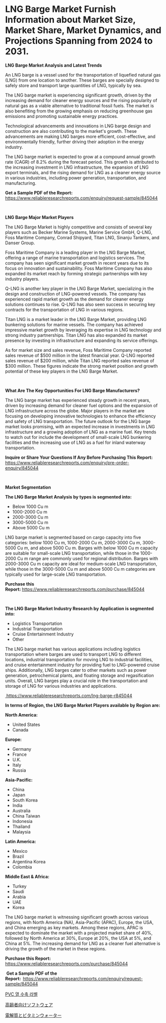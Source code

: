 <p><h1>LNG Barge Market Furnish Information about Market Size, Market Share, Market Dynamics, and Projections Spanning from 2024 to 2031.</h1></p><p><strong>LNG Barge Market Analysis and Latest Trends</strong></p>
<p><p>An LNG barge is a vessel used for the transportation of liquefied natural gas (LNG) from one location to another. These barges are specially designed to safely store and transport large quantities of LNG, typically by sea.</p><p>The LNG barge market is experiencing significant growth, driven by the increasing demand for cleaner energy sources and the rising popularity of natural gas as a viable alternative to traditional fossil fuels. The market is also benefiting from the growing emphasis on reducing greenhouse gas emissions and promoting sustainable energy practices. </p><p>Technological advancements and innovations in LNG barge design and construction are also contributing to the market's growth. These advancements are making LNG barges more efficient, cost-effective, and environmentally friendly, further driving their adoption in the energy industry. </p><p>The LNG barge market is expected to grow at a compound annual growth rate (CAGR) of 8.2% during the forecast period. This growth is attributed to the increasing investment in LNG infrastructure, the expansion of LNG export terminals, and the rising demand for LNG as a cleaner energy source in various industries, including power generation, transportation, and manufacturing.</p></p>
<p><strong>Get a Sample PDF of the Report:&nbsp;</strong> <a href="https://www.reliableresearchreports.com/enquiry/request-sample/845044">https://www.reliableresearchreports.com/enquiry/request-sample/845044</a></p>
<p>&nbsp;</p>
<p><strong>LNG Barge Major Market Players</strong></p>
<p><p>The LNG Barge Market is highly competitive and consists of several key players such as Becker Marine Systems, Marine Service GmbH, Q-LNG, Foss Maritime Company, Conrad Shipyard, Titan LNG, Sinanju Tankers, and Danser Group.</p><p>Foss Maritime Company is a leading player in the LNG Barge Market, offering a range of marine transportation and logistics services. The company has seen significant market growth in recent years due to its focus on innovation and sustainability. Foss Maritime Company has also expanded its market reach by forming strategic partnerships with key industry players.</p><p>Q-LNG is another key player in the LNG Barge Market, specializing in the design and construction of LNG-powered vessels. The company has experienced rapid market growth as the demand for cleaner energy solutions continues to rise. Q-LNG has also seen success in securing key contracts for the transportation of LNG in various regions.</p><p>Titan LNG is a market leader in the LNG Barge Market, providing LNG bunkering solutions for marine vessels. The company has achieved impressive market growth by leveraging its expertise in LNG technology and strong industry partnerships. Titan LNG has also expanded its market presence by investing in infrastructure and expanding its service offerings.</p><p>As for market size and sales revenue, Foss Maritime Company reported sales revenue of $500 million in the latest financial year. Q-LNG reported sales revenue of $200 million, while Titan LNG reported sales revenue of $300 million. These figures indicate the strong market position and growth potential of these key players in the LNG Barge Market.</p></p>
<p>&nbsp;</p>
<p><strong>What Are The Key Opportunities For LNG Barge Manufacturers?</strong></p>
<p><p>The LNG barge market has experienced steady growth in recent years, driven by increasing demand for cleaner fuel options and the expansion of LNG infrastructure across the globe. Major players in the market are focusing on developing innovative technologies to enhance the efficiency and safety of LNG transportation. The future outlook for the LNG barge market looks promising, with an expected increase in investments in LNG infrastructure and a growing adoption of LNG as a marine fuel. Key trends to watch out for include the development of small-scale LNG bunkering facilities and the increasing use of LNG as a fuel for inland waterway transportation.</p></p>
<p><strong>Inquire or Share Your Questions If Any Before Purchasing This Report:</strong> <a href="https://www.reliableresearchreports.com/enquiry/pre-order-enquiry/845044">https://www.reliableresearchreports.com/enquiry/pre-order-enquiry/845044</a></p>
<p>&nbsp;</p>
<p><strong>Market Segmentation</strong></p>
<p><strong>The LNG Barge Market Analysis by types is segmented into:</strong></p>
<p><ul><li>Below 1000 Cu m</li><li>1000-2000 Cu m</li><li>2000-3000 Cu m</li><li>3000-5000 Cu m</li><li>Above 5000 Cu m</li></ul></p>
<p><p>LNG barge market is segmented based on cargo capacity into five categories: below 1000 Cu m, 1000-2000 Cu m, 2000-3000 Cu m, 3000-5000 Cu m, and above 5000 Cu m. Barges with below 1000 Cu m capacity are suitable for small-scale LNG transportation, while those in the 1000-2000 Cu m range are commonly used for regional distribution. Barges with 2000-3000 Cu m capacity are ideal for medium-scale LNG transportation, while those in the 3000-5000 Cu m and above 5000 Cu m categories are typically used for large-scale LNG transportation.</p></p>
<p><strong>Purchase this Report:&nbsp;</strong><a href="https://www.reliableresearchreports.com/purchase/845044">https://www.reliableresearchreports.com/purchase/845044</a></p>
<p>&nbsp;</p>
<p><strong>The LNG Barge Market Industry Research by Application is segmented into:</strong></p>
<p><ul><li>Logistics Transportation</li><li>Industrial Transportation</li><li>Cruise Entertainment Industry</li><li>Other</li></ul></p>
<p><p>The LNG barge market has various applications including logistics transportation where barges are used to transport LNG to different locations, industrial transportation for moving LNG to industrial facilities, and cruise entertainment industry for providing fuel to LNG-powered cruise ships. Additionally, LNG barges cater to other markets such as power generation, petrochemical plants, and floating storage and regasification units. Overall, LNG barges play a crucial role in the transportation and storage of LNG for various industries and applications.</p></p>
<p><a href="https://www.reliableresearchreports.com/lng-barge-r845044">&nbsp;https://www.reliableresearchreports.com/lng-barge-r845044</a></p>
<p><strong>In terms of Region, the LNG Barge Market Players available by Region are:</strong></p>
<p>
    <p> <strong> North America: </strong>
        <ul>
            <li>United States</li>
            <li>Canada</li>
        </ul>
        </p> 
    <p> <strong> Europe: </strong>
        <ul>
            <li>Germany</li>
            <li>France</li>
            <li>U.K.</li>
            <li>Italy</li>
            <li>Russia</li>
        </ul>
        </p> 
    <p> <strong> Asia-Pacific: </strong>
        <ul>
            <li>China</li>
            <li>Japan</li>
            <li>South Korea</li>
            <li>India</li>
            <li>Australia</li>
            <li>China Taiwan</li>
            <li>Indonesia</li>
            <li>Thailand</li>
            <li>Malaysia</li>
        </ul>
        </p> 
    <p> <strong> Latin America: </strong>
        <ul>
            <li>Mexico</li>
            <li>Brazil</li>
            <li>Argentina Korea</li>
            <li>Colombia</li>
        </ul>
        </p> 
    <p> <strong> Middle East & Africa: </strong>
        <ul>
            <li>Turkey</li>
            <li>Saudi</li>
            <li>Arabia</li>
            <li>UAE</li>
            <li>Korea</li>
        </ul>
    </p>
    </p>
<p><p>The LNG barge market is witnessing significant growth across various regions, with North America (NA), Asia-Pacific (APAC), Europe, the USA, and China emerging as key markets. Among these regions, APAC is expected to dominate the market with a projected market share of 40%, followed by North America at 30%, Europe at 20%, the USA at 5%, and China at 5%. The increasing demand for LNG as a cleaner fuel alternative is driving the growth of the market in these regions.</p></p>
<p><strong>Purchase this Report: </strong><a href="https://www.reliableresearchreports.com/purchase/845044">https://www.reliableresearchreports.com/purchase/845044</a></p>
<p>&nbsp;<strong>Get a Sample PDF of the Report:&nbsp;&nbsp;</strong><a href="https://www.reliableresearchreports.com/enquiry/request-sample/845044">https://www.reliableresearchreports.com/enquiry/request-sample/845044</a></p>
<p><strong></strong></p>
<p><p><a href="https://medium.com/@alanperkins1921/pvc-%ED%9E%88%ED%8A%B8-%EC%88%98%EC%B6%95-%EB%9D%BC%EB%B2%A8-%EC%8B%9C%EC%9E%A5%EC%9D%80-%EC%8B%9C%EC%9E%A5-%EC%A0%90%EC%9C%A0%EC%9C%A8-%ED%81%AC%EA%B8%B0-%EB%B0%8F-2031%EB%85%84%EA%B9%8C%EC%A7%80-%EC%98%88%EC%83%81%EB%90%9C-%EC%98%88%EC%B8%A1%EC%97%90-%EC%A4%91%EC%A0%90%EC%9D%84-%EB%91%A1%EB%8B%88%EB%8B%A4-3e8fc14c8d93">PVC 열 수축 라벨</a></p><p><a href="https://medium.com/@lawrencewatkins654/%E9%AB%98%E9%BD%A2%E8%80%85%E3%82%BD%E3%83%95%E3%83%88%E3%82%A6%E3%82%A7%E3%82%A2%E5%B8%82%E5%A0%B4%E3%81%AF-%E5%B8%82%E5%A0%B4%E3%82%B7%E3%82%A7%E3%82%A2-%E3%82%B5%E3%82%A4%E3%82%BA-%E3%81%8A%E3%82%88%E3%81%B32031%E5%B9%B4%E3%81%BE%E3%81%A7%E3%81%AE%E4%BA%88%E6%B8%AC%E3%81%AB%E7%84%A6%E7%82%B9%E3%82%92%E5%BD%93%E3%81%A6%E3%81%A6%E3%81%84%E3%81%BE%E3%81%99-c45093bbb09e">高齢者向けソフトウェア</a></p><p><a href="https://medium.com/@alfaro.etbn_52903/%E9%9B%BB%E8%A7%A3%E8%B3%AA%E3%81%8A%E3%82%88%E3%81%B3%E3%83%93%E3%82%BF%E3%83%9F%E3%83%B3%E3%82%A6%E3%82%A9%E3%83%BC%E3%82%BF%E3%83%BC%E5%B8%82%E5%A0%B4%E3%81%AE%E5%88%86%E6%9E%90%E3%81%A82024%E5%B9%B4%E3%81%8B%E3%82%892031%E5%B9%B4%E3%81%BE%E3%81%A7%E3%81%AE%E4%BA%88%E6%B8%AC%E3%81%95%E3%82%8C%E3%82%8B%E8%A6%8F%E6%A8%A1-089661e66c5c">電解質とビタミンウォーター</a></p></p>